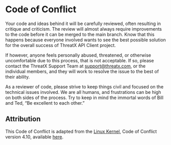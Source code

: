 # Code of Conflict

Your code and ideas behind it will be carefully reviewed, often resulting in critique and criticism.
The review will almost always require improvements to the code before it can be merged to the main branch.
Know that this happens because everyone involved wants to see the best possible solution for the overall
success of ThreatX API Client project.

If however, anyone feels personally abused, threatened,
or otherwise uncomfortable due to this process, that is not acceptable.
If so, please contact the ThreatX Support Team at <support@threatx.com>,
or the individual members, and they will work to resolve the issue to the best of their ability.

As a reviewer of code, please strive to keep things civil and focused on the technical issues involved.
We are all humans, and frustrations can be high on both sides of the process.
Try to keep in mind the immortal words of Bill and Ted, “Be excellent to each other.”

## Attribution

This Code of Conflict is adapted from
the [Linux Kernel](https://git.kernel.org/pub/scm/linux/kernel/git/torvalds/linux.git/tree/?id=27c5a778dfe23d1de8d9ebfbc6a54595a79ac709),
Code of Conflict version 4.10, available
[here](https://git.kernel.org/pub/scm/linux/kernel/git/torvalds/linux.git/tree/Documentation/process/code-of-conflict.rst?id=27c5a778dfe23d1de8d9ebfbc6a54595a79ac709).